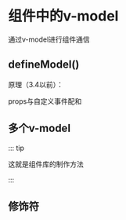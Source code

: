# 组件中的v-model

通过v-model进行组件通信







## defineModel()





原理（3.4以前）：

props与自定义事件配和







## 多个v-model







::: tip

这就是组件库的制作方法

:::



## 修饰符